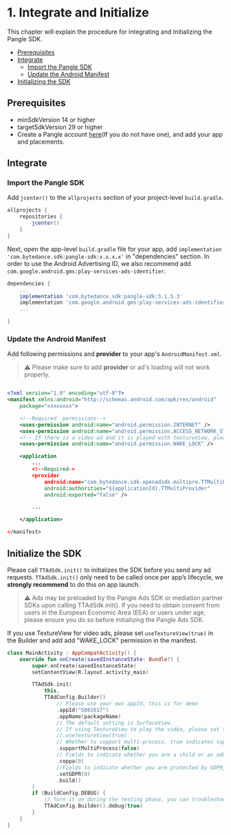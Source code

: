 # 1. Integrate and Initialize

This chapter will explain the procedure for integrating and Initializing the Pangle SDK.

* [Prerequisites](#start/env)
* [Integrate](#start/integrate)
  * [Import the Pangle SDK](#start/import)
  * [Update the Android Manifest](#start/manifest)
* [Initializing the SDK](#start/init)


<a name="start/env"></a>
## Prerequisites

* minSdkVersion 14 or higher
* targetSdkVersion 29 or higher
* Create a Pangle account [here](https://www.pangleglobal.com/)(If you do not have one), and add your app and placements.


<a name="start/integrate"></a>
## Integrate

<a name="start/import"></a>
### Import the Pangle SDK
Add `jcenter()` to the `allprojects` section of your project-level `build.gradle`.

```gradle
allprojects {
    repositories {
        jcenter()
    }
}
```

Next, open the app-level `build.gradle` file for your app, add `implementation 'com.bytedance.sdk:pangle-sdk:x.x.x.x'` in "dependencies" section.
In order to use the Android Advertising ID, we also recommend add  `com.google.android.gms:play-services-ads-identifier`.

```gradle
dependencies {
    ...
    implementation 'com.bytedance.sdk:pangle-sdk:3.1.5.3'
    implementation 'com.google.android.gms:play-services-ads-identifier:17.0.0'
    ...

}
```

<a name="start/manifest"></a>
### Update the Android Manifest
Add following permissions and **provider** to your app's `AndroidManifest.xml`.

> :warning: Please make sure to add **provider** or ad's loading will not work properly.


```xml

<?xml version="1.0" encoding="utf-8"?>
<manifest xmlns:android="http://schemas.android.com/apk/res/android"
    package="xxxxxxxx">

    <!--Required  permissions-->
    <uses-permission android:name="android.permission.INTERNET" />
    <uses-permission android:name="android.permission.ACCESS_NETWORK_STATE" />
    <!-- If there is a video ad and it is played with textureView, please be sure to add this, otherwise a black screen will appear -->
    <uses-permission android:name="android.permission.WAKE_LOCK" />

    <application
        ...
        <!--Required->
        <provider
            android:name="com.bytedance.sdk.openadsdk.multipro.TTMultiProvider"
            android:authorities="${applicationId}.TTMultiProvider"
            android:exported="false" />

        ...

    </application>

</manifest>

```


## Initialize the SDK
Please call `TTAdSdk.init()` to initializes the SDK before you send any ad requests. `TTAdSdk.init()` only need to be called once per app’s lifecycle, we **strongly recommend** to do this on app launch.

> :warning: Ads may be preloaded by the Pangle Ads SDK or mediation partner SDKs upon calling TTAdSdk.init(). If you need to obtain consent from users in the European Economic Area (EEA) or users under age, please ensure you do so before initializing the Pangle Ads SDK.

If you use TextureView for video ads, please set `useTextureView(true)` in the Builder and add add "WAKE_LOCK" permission in the manifest.


```kotlin
class MainActivity : AppCompatActivity() {
    override fun onCreate(savedInstanceState: Bundle?) {
        super.onCreate(savedInstanceState)
        setContentView(R.layout.activity_main)

        TTAdSdk.init(
            this,
            TTAdConfig.Builder()
                // Please use your own appId, this is for demo
                .appId("5081617")
                .appName(packageName)
                // The default setting is SurfaceView.
                // If using TextureView to play the video, please set this and add "WAKE_LOCK" permission in manifest
                //.useTextureView(true)
                // Whether to support multi-process, true indicates support
                .supportMultiProcess(false)
                // Fields to indicate whether you are a child or an adult ，0:adult ，1:child
                .coppa(0)
                //Fields to indicate whether you are protected by GDPR,  the value of GDPR : 0 close GDRP Privacy protection ，1: open GDRP Privacy protection
                .setGDPR(0)
                .build()
        )
        if (BuildConfig.DEBUG) {
            // Turn it on during the testing phase, you can troubleshoot with the log, remove it after launching the app
            TTAdConfig.Builder().debug(true)
        }
    }
}
```

